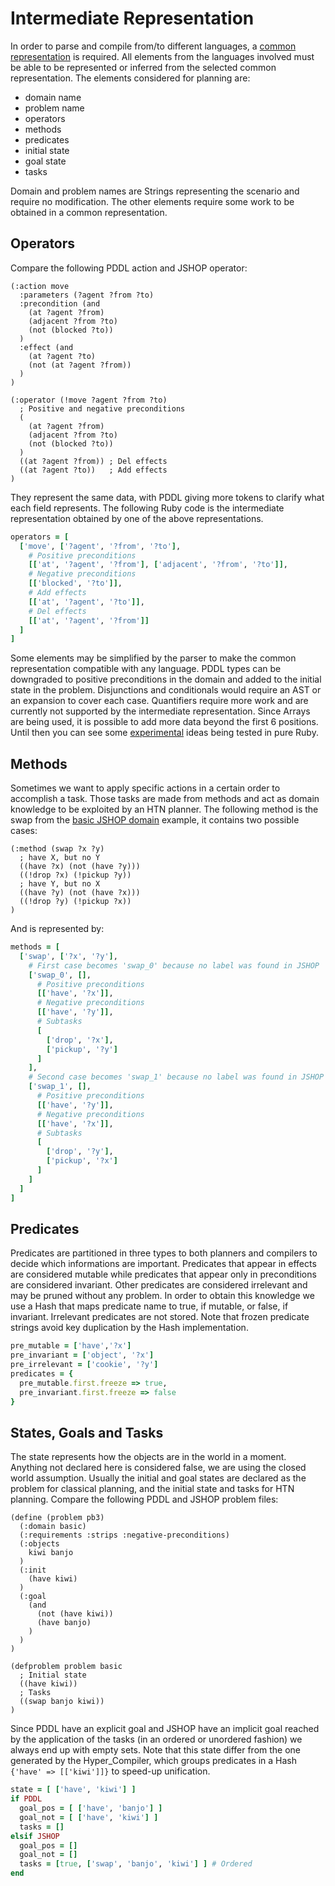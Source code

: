 # Intermediate Representation
In order to parse and compile from/to different languages, a [common representation](https://en.wikipedia.org/wiki/Intermediate_language) is required.
All elements from the languages involved must be able to be represented or inferred from the selected common representation.
The elements considered for planning are:
- domain name
- problem name
- operators
- methods
- predicates
- initial state
- goal state
- tasks

Domain and problem names are Strings representing the scenario and require no modification.
The other elements require some work to be obtained in a common representation.

## Operators
Compare the following PDDL action and JSHOP operator:

```Lisp
(:action move
  :parameters (?agent ?from ?to)
  :precondition (and
    (at ?agent ?from)
    (adjacent ?from ?to)
    (not (blocked ?to))
  )
  :effect (and
    (at ?agent ?to)
    (not (at ?agent ?from))
  )
)
```

```Lisp
(:operator (!move ?agent ?from ?to)
  ; Positive and negative preconditions
  (
    (at ?agent ?from)
    (adjacent ?from ?to)
    (not (blocked ?to))
  )
  ((at ?agent ?from)) ; Del effects
  ((at ?agent ?to))   ; Add effects
)
```

They represent the same data, with PDDL giving more tokens to clarify what each field represents.
The following Ruby code is the intermediate representation obtained by one of the above representations.

```Ruby
operators = [
  ['move', ['?agent', '?from', '?to'],
    # Positive preconditions
    [['at', '?agent', '?from'], ['adjacent', '?from', '?to']],
    # Negative preconditions
    [['blocked', '?to']],
    # Add effects
    [['at', '?agent', '?to']],
    # Del effects
    [['at', '?agent', '?from']]
  ]
]
```

Some elements may be simplified by the parser to make the common representation compatible with any language.
PDDL types can be downgraded to positive preconditions in the domain and added to the initial state in the problem.
Disjunctions and conditionals would require an AST or an expansion to cover each case.
Quantifiers require more work and are currently not supported by the intermediate representation.
Since Arrays are being used, it is possible to add more data beyond the first 6 positions.
Until then you can see some [experimental](../examples/experiments) ideas being tested in pure Ruby.

## Methods
Sometimes we want to apply specific actions in a certain order to accomplish a task.
Those tasks are made from methods and act as domain knowledge to be exploited by an HTN planner.
The following method is the swap from the [basic JSHOP domain](../examples/basic/basic.jshop "basic.jshop") example, it contains two possible cases:

```Lisp
(:method (swap ?x ?y)
  ; have X, but no Y
  ((have ?x) (not (have ?y)))
  ((!drop ?x) (!pickup ?y))
  ; have Y, but no X
  ((have ?y) (not (have ?x)))
  ((!drop ?y) (!pickup ?x))
)
```

And is represented by:

```Ruby
methods = [
  ['swap', ['?x', '?y'],
    # First case becomes 'swap_0' because no label was found in JSHOP
    ['swap_0', [],
      # Positive preconditions
      [['have', '?x']],
      # Negative preconditions
      [['have', '?y']],
      # Subtasks
      [
        ['drop', '?x'],
        ['pickup', '?y']
      ]
    ],
    # Second case becomes 'swap_1' because no label was found in JSHOP
    ['swap_1', [],
      # Positive preconditions
      [['have', '?y']],
      # Negative preconditions
      [['have', '?x']],
      # Subtasks
      [
        ['drop', '?y'],
        ['pickup', '?x']
      ]
    ]
  ]
]
```

## Predicates
Predicates are partitioned in three types to both planners and compilers to decide which informations are important.
Predicates that appear in effects are considered mutable while predicates that appear only in preconditions are considered invariant.
Other predicates are considered irrelevant and may be pruned without any problem.
In order to obtain this knowledge we use a Hash that maps predicate name to true, if mutable, or false, if invariant.
Irrelevant predicates are not stored.
Note that frozen predicate strings avoid key duplication by the Hash implementation.

```Ruby
pre_mutable = ['have','?x']
pre_invariant = ['object', '?x']
pre_irrelevant = ['cookie', '?y']
predicates = {
  pre_mutable.first.freeze => true,
  pre_invariant.first.freeze => false
}
```

## States, Goals and Tasks
The state represents how the objects are in the world in a moment.
Anything not declared here is considered false, we are using the closed world assumption.
Usually the initial and goal states are declared as the problem for classical planning, and the initial state and tasks for HTN planning.
Compare the following PDDL and JSHOP problem files:

```Lisp
(define (problem pb3)
  (:domain basic)
  (:requirements :strips :negative-preconditions)
  (:objects
    kiwi banjo
  )
  (:init
    (have kiwi)
  )
  (:goal
    (and
      (not (have kiwi))
      (have banjo)
    )
  )
)
```

```Lisp
(defproblem problem basic
  ; Initial state
  ((have kiwi))
  ; Tasks
  ((swap banjo kiwi))
)
```

Since PDDL have an explicit goal and JSHOP have an implicit goal reached by the application of the tasks (in an ordered or unordered fashion) we always end up with empty sets.
Note that this state differ from the one generated by the Hyper_Compiler, which groups predicates in a Hash ```{'have' => [['kiwi']]}``` to speed-up unification.

```Ruby
state = [ ['have', 'kiwi'] ]
if PDDL
  goal_pos = [ ['have', 'banjo'] ]
  goal_not = [ ['have', 'kiwi'] ]
  tasks = []
elsif JSHOP
  goal_pos = []
  goal_not = []
  tasks = [true, ['swap', 'banjo', 'kiwi'] ] # Ordered
end
```